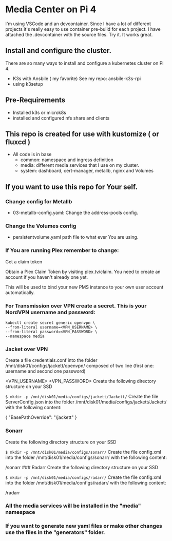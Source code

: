# Media Center on Pi 4

I'm using VSCode and an devcontainer. Since I have a lot of different projects it's really easy to use container pre-build for each project.
I have attached the .devcontainer with the source files. Try it. It works great.

## Install and configure the cluster.

There are so many ways to install and configure a kubernetes cluster on Pi 4.

- K3s with Ansbile ( my favorite) See my repo: ansbile-k3s-rpi
- using k3setup

## Pre-Requirements

- Installed k3s or microk8s
- installed and configured nfs share and clients

## This repo is created for use with kustomize ( or fluxcd )

- All code is in base
    - common: namespace and ingress definition
    - media: different media services that I use on my cluster.
    - system: dashboard, cert-manager, metallb, nginx and Volumes


## If you want to use this repo for Your self.

### Change config for Metallb

- 03-metallb-config.yaml: Change the address-pools config.

### Change the Volumes config

- persistentvolume.yaml path file to what ever You are using.

### If You are running Plex remember to change:
 Get a claim token

Obtain a Plex Claim Token by visiting plex.tv/claim. You need to create an account if you haven't already one yet.

This will be used to bind your new PMS instance to your own user account automatically.

### For Transmission over VPN create a secret. This is your NordVPN username and password:


    kubectl create secret generic openvpn \
    --from-literal username=<VPN_USERNAME> \
    --from-literal password=<VPN_PASSWORD> \
    --namespace media

### Jacket over VPN
Create a file credentials.conf into the folder /mnt/disk01/configs/jackett/openvpn/ composed of two line (first one: username and second one password)

<VPN_USERNAME>
<VPN_PASSWORD>
Create the following directory structure on your SSD

``$ mkdir -p /mnt/disk01/media/configs/jackett/Jackett/``
Create the file ServerConfig.json into the folder /mnt/disk01/media/configs/jackett/Jackett/ with the following content:

{
  "BasePathOverride": "/jackett"
}

### Sonarr
Create the following directory structure on your SSD

``$ mkdir -p /mnt/disk01/media/configs/sonarr/``
Create the file config.xml into the folder /mnt/disk01/media/configs/sonarr/ with the following content:

<Config>
  <UrlBase>/sonarr</UrlBase>
</Config>
### Radarr
Create the following directory structure on your SSD

``$ mkdir -p /mnt/disk01/media/configs/radarr/``
Create the file config.xml into the folder /mnt/disk01/media/configs/radarr/ with the following content:

<Config>
  <UrlBase>/radarr</UrlBase>
</Config>

### All the media services will be installed in the "media" namespace

### If you want to generate new yaml files or make other changes use the files in the "generators" folder.